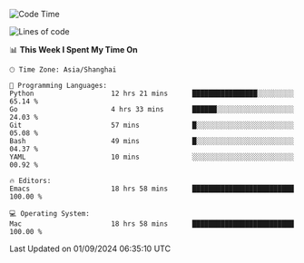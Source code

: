 <!--START_SECTION:waka-->
![Code Time](http://img.shields.io/badge/Code%20Time-2%2C168%20hrs%2052%20mins-blue)

![Lines of code](https://img.shields.io/badge/From%20Hello%20World%20I%27ve%20Written-308.0%20thousand%20lines%20of%20code-blue)

📊 **This Week I Spent My Time On** 

```text
🕑︎ Time Zone: Asia/Shanghai

💬 Programming Languages: 
Python                   12 hrs 21 mins      ████████████████░░░░░░░░░   65.14 % 
Go                       4 hrs 33 mins       ██████░░░░░░░░░░░░░░░░░░░   24.03 % 
Git                      57 mins             █░░░░░░░░░░░░░░░░░░░░░░░░   05.08 % 
Bash                     49 mins             █░░░░░░░░░░░░░░░░░░░░░░░░   04.37 % 
YAML                     10 mins             ░░░░░░░░░░░░░░░░░░░░░░░░░   00.92 % 

🔥 Editors: 
Emacs                    18 hrs 58 mins      █████████████████████████   100.00 % 

💻 Operating System: 
Mac                      18 hrs 58 mins      █████████████████████████   100.00 % 
```


 Last Updated on 01/09/2024 06:35:10 UTC
<!--END_SECTION:waka-->
